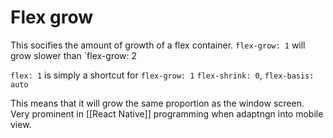 # Flex grow
This socifies the amount of growth of a flex container. `flex-grow: 1` will grow slower than `flex-grow: 2

`flex: 1` is simply a shortcut for `flex-grow: 1` `flex-shrink: 0`, `flex-basis: auto`

This means that it will grow the same proportion as the window screen. Very prominent in [[React Native]] programming when adaptngn into mobile view.



